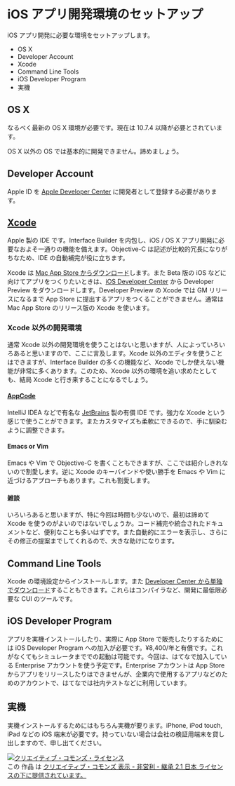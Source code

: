 # iOS アプリ開発環境のセットアップ

iOS アプリ開発に必要な環境をセットアップします。

- OS X
- Developer Account
- Xcode
- Command Line Tools
- iOS Developer Program
- 実機

## OS X

なるべく最新の OS X 環境が必要です。現在は 10.7.4 以降が必要とされています。

OS X 以外の OS では基本的に開発できません。諦めましょう。

## Developer Account

Apple ID を [Apple Developer Center](https://developer.apple.com/) に開発者として登録する必要があります。

## [Xcode](https://developer.apple.com/xcode/index.php)

Apple 製の IDE です。Interface Builder を内包し、iOS / OS X アプリ開発に必要なおよそ一通りの機能を備えます。Objective-C は記述が比較的冗長になりがちなため、IDE の自動補完が役に立ちます。

Xcode は [Mac App Store からダウンロード](https://itunes.apple.com/jp/app/xcode/id497799835?mt=12)します。また Beta 版の iOS などに向けてアプリをつくりたいときは、[iOS Developer Center](https://developer.apple.com/devcenter/ios/index.action) から Developer Preview をダウンロードします。Developer Preview の Xcode では GM リリースになるまで App Store に提出するアプリをつくることができません。通常は Mac App Store のリリース版の Xcode を使います。

### Xcode 以外の開発環境

通常 Xcode 以外の開発環境を使うことはないと思いますが、人によっていろいろあると思いますので、ここに言及します。Xcode 以外のエディタを使うことはできますが、Interface Builder の多くの機能など、Xcode でしか使えない機能が非常に多くあります。このため、Xcode 以外の環境を追い求めたとしても、結局 Xcode と行き来することになるでしょう。

#### [AppCode](http://www.jetbrains.com/objc/)

IntelliJ IDEA などで有名な [JetBrains](http://www.jetbrains.com) 製の有償 IDE です。強力な Xcode という感じで使うことができます。またカスタマイズも柔軟にできるので、手に馴染むように調整できます。

#### Emacs or Vim

Emacs や Vim で Objective-C を書くこともできますが、ここでは紹介しきれないので割愛します。逆に Xcode のキーバインドや使い勝手を Emacs や Vim に近づけるアプローチもあります。これも割愛します。

#### 雑談

いろいろあると思いますが、特に今回は時間も少ないので、最初は諦めて Xcode を使うのがよいのではないでしょうか。コード補完や統合されたドキュメントなど、便利なことも多いはずです。また自動的にエラーを表示し、さらにその修正の提案までしてくれるので、大きな助けになります。

## Command Line Tools

Xcode の環境設定からインストールします。また [Developer Center から単独でダウンロード](https://developer.apple.com/downloads/index.action)することもできます。これらはコンパイラなど、開発に最低限必要な CUI のツールです。

## iOS Developer Program

アプリを実機インストールしたり、実際に App Store で販売したりするためには iOS Developer Program への加入が必要です。¥8,400/年と有償です。これがなくてもシミュレータまででの起動は可能です。今回は、はてなで加入している Enterprise アカウントを使う予定です。Enterprise アカウントは App Store からアプリをリリースしたりはできませんが、企業内で使用するアプリなどのためのアカウントで、はてなでは社内テストなどに利用しています。

## 実機

実機インストールするためにはもちろん実機が要ります。iPhone, iPod touch, iPad などの iOS 端末が必要です。持っていない場合は会社の検証用端末を貸し出しますので、申し出てください。



<a rel="license" href="http://creativecommons.org/licenses/by-nc-sa/2.1/jp/"><img alt="クリエイティブ・コモンズ・ライセンス" style="border-width:0" src="http://i.creativecommons.org/l/by-nc-sa/2.1/jp/88x31.png" /></a><br />この 作品 は <a rel="license" href="http://creativecommons.org/licenses/by-nc-sa/2.1/jp/">クリエイティブ・コモンズ 表示 - 非営利 - 継承 2.1 日本 ライセンスの下に提供されています。</a>
